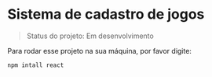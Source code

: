 # Sistema de cadastro de jogos

> Status do projeto: Em desenvolvimento

Para rodar esse projeto na sua  máquina, por favor digite:

```
npm intall react
```
